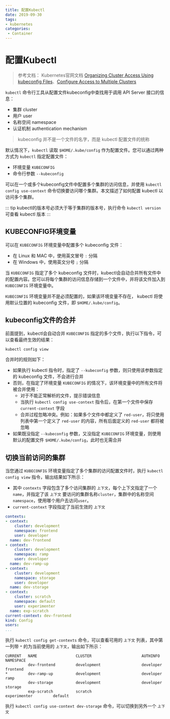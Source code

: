 ```yaml
---
title: 配置Kubectl
date: 2019-09-30
tags:
- kubernetes
categories:
 - Container
---
```


# 配置Kubectl

<AdSenseTitle/>

> 参考文档： Kubernetes官网文档 [Organizing Cluster Access Using kubeconfig Files](https://kubernetes.io/docs/concepts/configuration/organize-cluster-access-kubeconfig/)、[Configure Access to Multiple Clusters](https://kubernetes.io/docs/tasks/access-application-cluster/configure-access-multiple-clusters/)

`kubectl` 命令行工具从配置文件kubeconfig中查找用于调用 API Server 接口的信息：
* 集群 cluster
* 用户 user
* 名称空间 namespace
* 认证机制 authentication mechanism

> kubeconfig 并不是一个文件的名字，而是 kubectl 配置文件的统称

默认情况下，`kubectl` 读取 `$HOME/.kube/config` 作为配置文件。您可以通过两种方式为 `kubectl` 指定配置文件：
* 环境变量 `KUBECONFIG`
* 命令行参数 `--kubeconfig`

可以在一个或多个kubeconfig文件中配置多个集群的访问信息，并使用 `kubectl config use-context` 命令切换要访问哪个集群。本文描述了如何配置 kubectl 以访问多个集群。

::: tip
kubectl的版本号必须大于等于集群的版本号，执行命令 `kubectl version` 可查看 kubectl 版本
:::

## KUBECONFIG环境变量

可以在 `KUBECONFIG` 环境变量中配置多个 kubeconfig 文件：
* 在 Linux 和 MAC 中，使用英文冒号 `:` 分隔
* 在 Windows 中，使用英文分号 `;` 分隔

当 `KUBECONFIG` 指定了多个 kubeconfig 文件时，kubectl会自动合并所有文件中的配置内容。您可以将每个集群的访问信息存储到一个文件中，并将该文件加入到 `KUBECONFIG` 环境变量中。

`KUBECONFIG` 环境变量并不是必须配置的，如果该环境变量不存在， kubectl 将使用默认位置的 kubeconfig 文件，即 `$HOME/.kube/config`。

## kubeconfig文件的合并

前面提到，kubectl会自动合并 `KUBECONFIG` 指定的多个文件，执行以下指令，可以查看最终生效的结果：

``` sh
kubectl config view
```

合并时的规则如下：
* 如果执行 kubectl 指令时，指定了 `--kubeconfig` 参数，则只使用该参数指定的 kubeconfig 文件，不会进行合并
* 否则，在指定了环境变量 `KUBECONFIG` 的情况下，该环境变量中的所有文件将被合并使用：
  * 对于不能正常解析的文件，提示错误信息
  * 当执行 `kubectl config use-context` 指令后，在第一个文件中保存 `current-context` 字段
  * 合并过程忽略冲突。例如：如果多个文件中都定义了 `red-user`，将只使用列表中第一个定义了 `red-user` 的内容，所有后面定义的 `red-user` 都将被忽略
* 如果既没指定 `--kubeconfig` 参数，又没指定 `KUBECONFIG` 环境变量，则使用默认的配置文件 `$HOME/.kube/config`，此时也无需合并

## 切换当前访问的集群

当您通过 `KUBECONFIG` 环境变量指定了多个集群的访问配置文件时，执行 `kubectl config view` 指令，输出结果如下所示：

* 其中 `contexts` 字段包含了多个访问集群的 `上下文`，每个上下文指定了一个 `name`，并指定了该 `上下文` 要访问的集群名称`cluster`，集群中的名称空间`namespace`，使用哪个用户去访问`user`。
* `current-context` 字段指定了当前生效的 `上下文`


``` yaml {6,11,21,22}
contexts: 
- context:
    cluster: development
    namespace: frontend
    user: developer
  name: dev-frontend
- context:
    cluster: development
    namespace: ramp
    user: developer
  name: dev-ramp-up
- context:
    cluster: development
    namespace: storage
    user: developer
  name: dev-storage
- context:
    cluster: scratch
    namespace: default
    user: experimenter
  name: exp-scratch
current-context: dev-frontend
kind: Config
users:
...
```

执行 `kubectl config get-contexts` 命令，可以查看可用的 `上下文` 列表，其中第一列带 `*` 的为当前使用的 `上下文`，输出如下所示：

``` {3}
CURRENT   NAME                 CLUSTER                      AUTHINFO             NAMESPACE
          dev-frontend         development                  developer            frontend
*         dev-ramp-up          development                  developer            ramp
          dev-storage          development                  developer            storage
          exp-scratch          scratch                      experimenter         default
```

执行 `kubectl config use-context dev-storage` 命令，可以切换到另外一个 `上下文`
